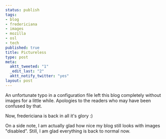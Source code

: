 ```yaml
--- 
status: publish
tags: 
- blog
- fredericiana
- images
- mozilla
- osl
- tech
published: true
title: Pictureless
type: post
meta: 
  aktt_tweeted: "1"
  _edit_last: "2"
  aktt_notify_twitter: "yes"
layout: post
---
```

An unfortunate typo in a configuration file left this blog completely without images for a little while. Apologies to the readers who may have been confused by that.

Now, fredericiana is back in all it's glory :)

On a side note, I am actually glad how nice my blog still looks with images "disabled". Still, I am glad everything is back to normal now.

